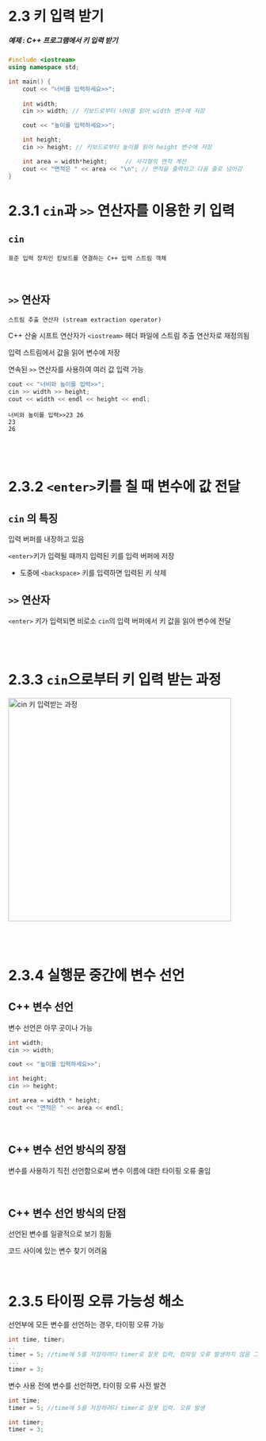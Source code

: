 # 2.3 키 입력 받기

##### 예제 : C++ 프로그램에서 키 입력 받기
```cpp
#include <iostream> 
using namespace std;

int main() {
	cout << "너비를 입력하세요>>";
	
	int width;
	cin >> width; // 키보드로부터 너비를 읽어 width 변수에 저장

	cout << "높이를 입력하세요>>";

	int height;
	cin >> height; // 키보드로부터 높이를 읽어 height 변수에 저장

	int area = width*height;	 // 사각형의 면적 계산
	cout << "면적은 " << area << "\n"; // 면적을 출력하고 다음 줄로 넘어감
} 
```

# 2.3.1 `cin`과 `>>` 연산자를 이용한 키 입력

## `cin`
```
표준 입력 장치인 킫보드를 연결하는 C++ 입력 스트림 객체
``` 

<br>

## `>>` 연산자
``` 
스트림 추출 연산자 (stream extraction operator)
```

C++ 산술 시프트 연산자가 `<iostream>` 헤더 파일에 스트림 추출 연산자로 재정의됨


입력 스트림에서 값을 읽어 변수에 저장

연속된 `>>` 연산자를 사용하여 여러 값 입력 가능
```cpp
cout << "너비와 높이를 입력>>";
cin >> width >> height;
cout << width << endl << height << endl;
```
```
너비와 높이를 입력>>23 26
23
26
``` 

<br><br>

# 2.3.2 `<enter>`키를 칠 때 변수에 값 전달

## `cin` 의 특징

입력 버퍼를 내장하고 있음

`<enter>`키가 입력될 때까지 입력된 키를 입력 버퍼에 저장
- 도중에 `<backspace>` 키를 입력하면 입력된 키 삭제

## `>>` 연산자

`<enter>` 키가 입력되면 비로소 `cin`의 입력 버퍼에서 키 값을 읽어 변수에 전달

<br><br>

# 2.3.3 `cin`으로부터 키 입력 받는 과정

<img width="450" alt="cin 키 입력받는 과정" src="https://grm-project-template-bucket.s3.ap-northeast-2.amazonaws.com/lesson/les_5k2br_1725151506127/683b6d79a0d6c4d730f8ec0c4e3c950a89afc2fa4e4e4539a524ebddd381aaf1.png">

<br><br>

# 2.3.4 실행문 중간에 변수 선언
## C++ 변수 선언
변수 선언은 아무 곳이나 가능

```cpp
int width;
cin >> width; 

cout << "높이를 입력하세요>>";

int height;
cin >> height;

int area = width * height;
cout << "면적은 " << area << endl;
```

<br>

## C++ 변수 선언 방식의 장점

변수를 사용하기 직전 선언함으로써 변수 이름에 대한 타이핑 오류 줄임

<br>

## C++ 변수 선언 방식의 단점
선언된 변수를 일괄적으로 보기 힘듦

코드 사이에 있는 변수 찾기 어려움

<br>

# 2.3.5 타이핑 오류 가능성 해소

선언부에 모든 변수를 선언하는 경우, 타이핑 오류 가능

```cpp
int time, timer;
..
timer = 5; //time에 5를 저장하려다 timer로 잘못 입력, 컴파일 오류 발생하지 않음 그러나 잘못된 실행결과 발생
...
timer = 3;
```

변수 사용 전에 변수를 선언하면, 타이핑 오류 사전 발견

```cpp
int time;
timer = 5; //time에 5를 저장하려다 timer로 잘못 입력. 오류 발생

int timer;
timer = 3;
```